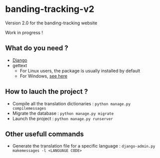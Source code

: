 # banding-tracking-v2
Version 2.0 for the banding-tracking website

Work in progress !

## What do you need ?
* [Django](https://www.djangoproject.com/download/)
* gettext
    * For Linux users, the package is usually installed by default
    * For Windows, [see here](https://docs.djangoproject.com/en/1.9/topics/i18n/translation/#gettext-on-windows])

## How to lauch the project ?

 * Compile all the translation dictionaries : ```python manage.py compilemessages```
 * Migrate the database : ```python manage.py migrate```
 * Launch the project : ```python manage.py runserver```

## Other usefull commands
 * Generate the translation file for a specific language : ```django-admin.py makemessages -l <LANGUAGE CODE>```
